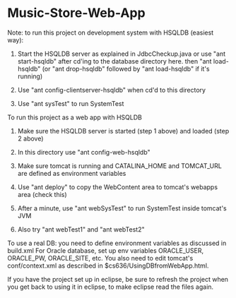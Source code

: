 # Music-Store-Web-App

Note: to run this project on development system with HSQLDB (easiest way):
1. Start the HSQLDB server as explained in JdbcCheckup.java or use
   "ant start-hsqldb" after cd'ing to the database directory here.
   then "ant load-hsqldb" (or "ant drop-hsqldb" followed by "ant load-hsqldb" if it's running)
   
2. Use "ant config-clientserver-hsqldb" when cd'd to this directory
   
3. Use "ant sysTest" to run SystemTest
 
 To run this project as a web app with HSQLDB
 1. Make sure the HSQLDB server is started (step 1 above) and loaded (step 2 above)
 
 2. In this directory use "ant config-web-hsqldb"
 
 3. Make sure tomcat is running and CATALINA_HOME and TOMCAT_URL are defined as environment variables
  
 4. Use "ant deploy" to copy the WebContent area to tomcat's webapps area (check this)
 
 5. After a minute, use "ant webSysTest" to run SystemTest inside tomcat's JVM
 
 6. Also try "ant webTest1" and "ant webTest2"
 
To use a real DB: you need to define environment variables as discussed in build.xml
 For Oracle database, set up env variables ORACLE_USER, ORACLE_PW, ORACLE_SITE, etc.
 You also need to edit tomcat's conf/context.xml as described in 
 $cs636/UsingDBfromWebApp.html.

If you have the project set up in eclipse, be sure to refresh the project when
you get back to using it in eclipse, to make eclipse read the files again.

